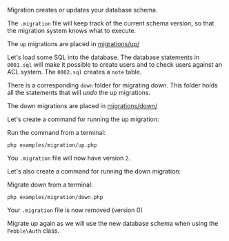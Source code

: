 Migration creates or updates your database schema. 

The `.migration` file will keep track of the current schema version, 
so that the migration system knows what to execute.  

The `up` migrations are placed in [migrations/up/](migrations/up)

Let's load some SQL into the database. The database statements in `0001.sql` will make it possible
to create users and to check users against an ACL system. The `0002.sql` creates a `note` table.

There is a corresponding `down` folder for migrating down. This folder
holds all the statements that will *undo* the up migrations. 

The down migrations are placed in [migrations/down/](migrations/down)

Let's create a command for running the up migration: 

<!-- include: examples/migration/up.php -->

Run the command from a terminal: 

    php examples/migration/up.php

You `.migration` file will now have version `2`. 

Let's also create a command for running the down migration: 

<!-- include: examples/migration/down.php -->

Migrate down from a terminal:

    php examples/migration/down.php

Your `.migration` file is now removed (version 0)

Migrate up again as we will use the new database schema when using the 
`Pebble\Auth` class.  